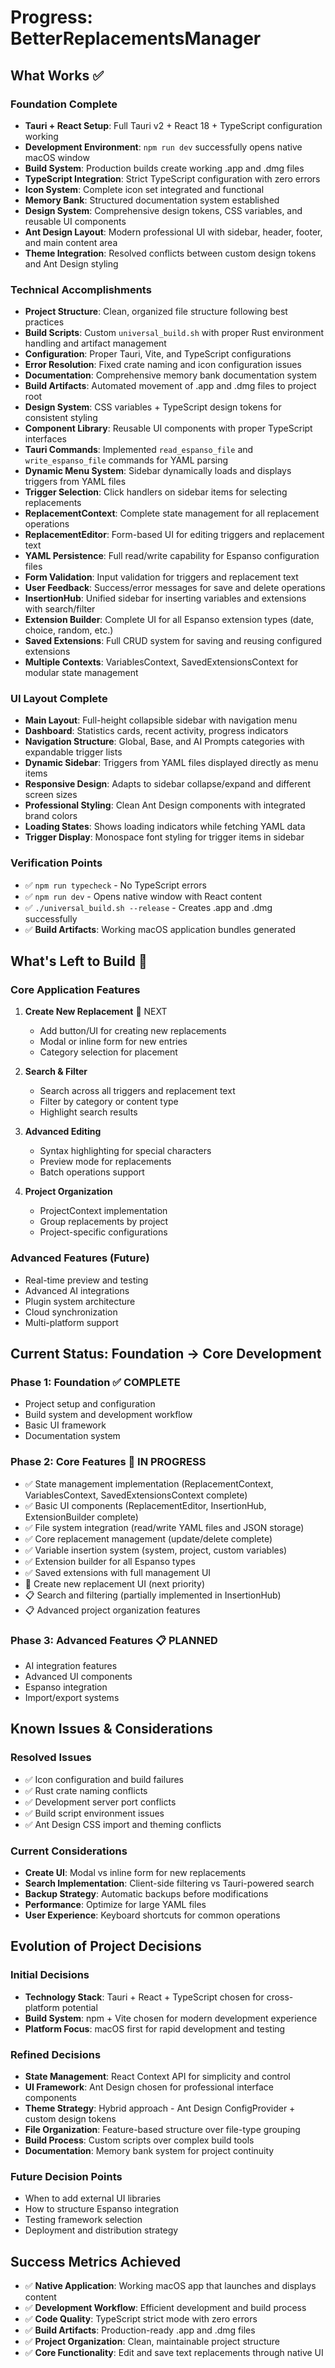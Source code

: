 # Progress: BetterReplacementsManager

## What Works ✅

### Foundation Complete
- **Tauri + React Setup**: Full Tauri v2 + React 18 + TypeScript configuration working
- **Development Environment**: `npm run dev` successfully opens native macOS window
- **Build System**: Production builds create working .app and .dmg files
- **TypeScript Integration**: Strict TypeScript configuration with zero errors
- **Icon System**: Complete icon set integrated and functional
- **Memory Bank**: Structured documentation system established
- **Design System**: Comprehensive design tokens, CSS variables, and reusable UI components
- **Ant Design Layout**: Modern professional UI with sidebar, header, footer, and main content area
- **Theme Integration**: Resolved conflicts between custom design tokens and Ant Design styling

### Technical Accomplishments
- **Project Structure**: Clean, organized file structure following best practices
- **Build Scripts**: Custom `universal_build.sh` with proper Rust environment handling and artifact management
- **Configuration**: Proper Tauri, Vite, and TypeScript configurations
- **Error Resolution**: Fixed crate naming and icon configuration issues
- **Documentation**: Comprehensive memory bank documentation system
- **Build Artifacts**: Automated movement of .app and .dmg files to project root
- **Design System**: CSS variables + TypeScript design tokens for consistent styling
- **Component Library**: Reusable UI components with proper TypeScript interfaces
- **Tauri Commands**: Implemented `read_espanso_file` and `write_espanso_file` commands for YAML parsing
- **Dynamic Menu System**: Sidebar dynamically loads and displays triggers from YAML files
- **Trigger Selection**: Click handlers on sidebar items for selecting replacements
- **ReplacementContext**: Complete state management for all replacement operations
- **ReplacementEditor**: Form-based UI for editing triggers and replacement text
- **YAML Persistence**: Full read/write capability for Espanso configuration files
- **Form Validation**: Input validation for triggers and replacement text
- **User Feedback**: Success/error messages for save and delete operations
- **InsertionHub**: Unified sidebar for inserting variables and extensions with search/filter
- **Extension Builder**: Complete UI for all Espanso extension types (date, choice, random, etc.)
- **Saved Extensions**: Full CRUD system for saving and reusing configured extensions
- **Multiple Contexts**: VariablesContext, SavedExtensionsContext for modular state management

### UI Layout Complete
- **Main Layout**: Full-height collapsible sidebar with navigation menu
- **Dashboard**: Statistics cards, recent activity, progress indicators  
- **Navigation Structure**: Global, Base, and AI Prompts categories with expandable trigger lists
- **Dynamic Sidebar**: Triggers from YAML files displayed directly as menu items
- **Responsive Design**: Adapts to sidebar collapse/expand and different screen sizes
- **Professional Styling**: Clean Ant Design components with integrated brand colors
- **Loading States**: Shows loading indicators while fetching YAML data
- **Trigger Display**: Monospace font styling for trigger items in sidebar

### Verification Points
- ✅ `npm run typecheck` - No TypeScript errors
- ✅ `npm run dev` - Opens native window with React content
- ✅ `./universal_build.sh --release` - Creates .app and .dmg successfully
- ✅ **Build Artifacts**: Working macOS application bundles generated

## What's Left to Build 🚧

### Core Application Features
1. **Create New Replacement** 🔄 NEXT
   - Add button/UI for creating new replacements
   - Modal or inline form for new entries
   - Category selection for placement

2. **Search & Filter**
   - Search across all triggers and replacement text
   - Filter by category or content type
   - Highlight search results

3. **Advanced Editing**
   - Syntax highlighting for special characters
   - Preview mode for replacements
   - Batch operations support

4. **Project Organization**
   - ProjectContext implementation
   - Group replacements by project
   - Project-specific configurations

### Advanced Features (Future)
- Real-time preview and testing
- Advanced AI integrations
- Plugin system architecture
- Cloud synchronization
- Multi-platform support

## Current Status: Foundation → Core Development

### Phase 1: Foundation ✅ COMPLETE
- Project setup and configuration
- Build system and development workflow
- Basic UI framework
- Documentation system

### Phase 2: Core Features 🔄 IN PROGRESS
- ✅ State management implementation (ReplacementContext, VariablesContext, SavedExtensionsContext complete)
- ✅ Basic UI components (ReplacementEditor, InsertionHub, ExtensionBuilder complete)
- ✅ File system integration (read/write YAML files and JSON storage)
- ✅ Core replacement management (update/delete complete)
- ✅ Variable insertion system (system, project, custom variables)
- ✅ Extension builder for all Espanso types
- ✅ Saved extensions with full management UI
- 🔄 Create new replacement UI (next priority)
- 📋 Search and filtering (partially implemented in InsertionHub)
- 📋 Advanced project organization features

### Phase 3: Advanced Features 📋 PLANNED
- AI integration features
- Advanced UI components
- Espanso integration
- Import/export systems

## Known Issues & Considerations

### Resolved Issues
- ✅ Icon configuration and build failures
- ✅ Rust crate naming conflicts  
- ✅ Development server port conflicts
- ✅ Build script environment issues
- ✅ Ant Design CSS import and theming conflicts

### Current Considerations
- **Create UI**: Modal vs inline form for new replacements
- **Search Implementation**: Client-side filtering vs Tauri-powered search
- **Backup Strategy**: Automatic backups before modifications
- **Performance**: Optimize for large YAML files
- **User Experience**: Keyboard shortcuts for common operations

## Evolution of Project Decisions

### Initial Decisions
- **Technology Stack**: Tauri + React + TypeScript chosen for cross-platform potential
- **Build System**: npm + Vite chosen for modern development experience
- **Platform Focus**: macOS first for rapid development and testing

### Refined Decisions
- **State Management**: React Context API for simplicity and control
- **UI Framework**: Ant Design chosen for professional interface components
- **Theme Strategy**: Hybrid approach - Ant Design ConfigProvider + custom design tokens
- **File Organization**: Feature-based structure over file-type grouping
- **Build Process**: Custom scripts over complex build tools
- **Documentation**: Memory bank system for project continuity

### Future Decision Points
- When to add external UI libraries
- How to structure Espanso integration
- Testing framework selection
- Deployment and distribution strategy

## Success Metrics Achieved
- ✅ **Native Application**: Working macOS app that launches and displays content
- ✅ **Development Workflow**: Efficient development and build process
- ✅ **Code Quality**: TypeScript strict mode with zero errors
- ✅ **Build Artifacts**: Production-ready .app and .dmg files
- ✅ **Project Organization**: Clean, maintainable project structure
- ✅ **Core Functionality**: Edit and save text replacements through native UI
